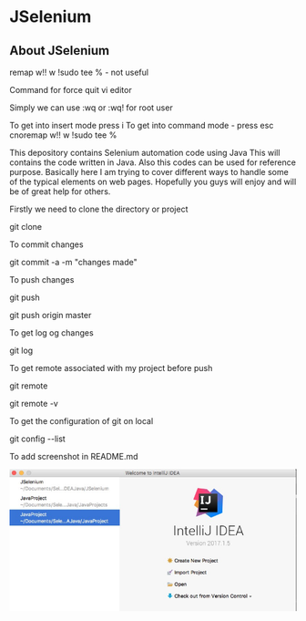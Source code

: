 # JSelenium 

## About JSelenium 
remap w!! w !sudo tee % - not useful

Command for force quit vi editor

Simply we can use :wq or :wq! for root user

To get into insert mode press i
To get into command mode - press esc
cnoremap w!! w !sudo tee %

This depository contains Selenium automation code using Java
This will contains the code written in Java. Also this codes can be used for reference purpose.
Basically here I am trying to cover different ways to handle some of the typical elements on web pages.
Hopefully you guys will enjoy and will be of great help for others.

Firstly we need to clone the directory or project

git clone <github project url>

To commit changes

git commit -a -m "changes made"

To push changes

git push

git push origin master

To get log og changes

git log

To get remote associated with my project before push

git remote

git remote -v

To get the configuration of git on local

git config --list

To add screenshot in README.md

![alt text](https://github.com/rsharma96/JSelenium/blob/master/resources/intellijidea.jpg)
